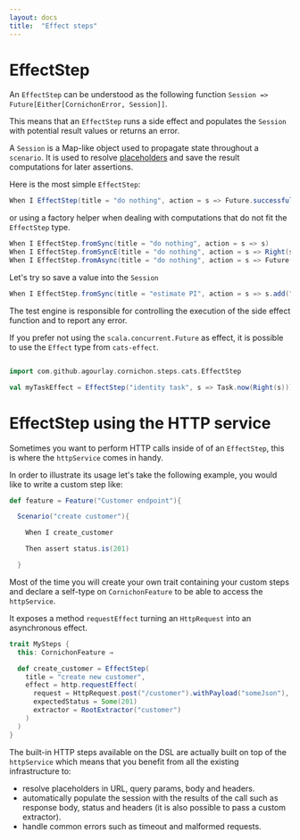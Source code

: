 ```yaml
---
layout: docs
title:  "Effect steps"
---
```


# EffectStep

An `EffectStep` can be understood as the following function `Session => Future[Either[CornichonError, Session]]`.

This means that an `EffectStep` runs a side effect and populates the `Session` with potential result values or returns an error.

A `Session` is a Map-like object used to propagate state throughout a `scenario`. It is used to resolve [placeholders](#placeholders) and save the result computations for later assertions.

Here is the most simple `EffectStep`:

```scala
When I EffectStep(title = "do nothing", action = s => Future.successful(Right(s)))
```

or using a factory helper when dealing with computations that do not fit the `EffectStep` type.

```scala
When I EffectStep.fromSync(title = "do nothing", action = s => s)
When I EffectStep.fromSyncE(title = "do nothing", action = s => Right(s))
When I EffectStep.fromAsync(title = "do nothing", action = s => Future(s))
```

Let's try so save a value into the `Session`

```scala
When I EffectStep.fromSync(title = "estimate PI", action = s => s.add("result", piComputation())
```

The test engine is responsible for controlling the execution of the side effect function and to report any error.

If you prefer not using the `scala.concurrent.Future` as effect, it is possible to use the `Effect` type from `cats-effect`.

```scala

import com.github.agourlay.cornichon.steps.cats.EffectStep

val myTaskEffect = EffectStep("identity task", s => Task.now(Right(s)))
```


# EffectStep using the HTTP service

Sometimes you want to perform HTTP calls inside of of an `EffectStep`, this is where the `httpService` comes in handy.

In order to illustrate its usage let's take the following example, you would like to write a custom step like:

```scala
def feature = Feature("Customer endpoint"){

  Scenario("create customer"){

    When I create_customer

    Then assert status.is(201)

  }
```

Most of the time you will create your own trait containing your custom steps and declare a self-type on `CornichonFeature` to be able to access the `httpService`.

It exposes a method `requestEffect` turning an `HttpRequest` into an asynchronous effect.

```scala
trait MySteps {
  this: CornichonFeature ⇒

  def create_customer = EffectStep(
    title = "create new customer",
    effect = http.requestEffect(
      request = HttpRequest.post("/customer").withPayload("someJson"),
      expectedStatus = Some(201)
      extractor = RootExtractor("customer")
    )
  )
}
```

The built-in HTTP steps available on the DSL are actually built on top of the `httpService` which means that you benefit from all the existing infrastructure to:

- resolve placeholders in URL, query params, body and headers.
- automatically populate the session with the results of the call such as response body, status and headers (it is also possible to pass a custom extractor).
- handle common errors such as timeout and malformed requests.

